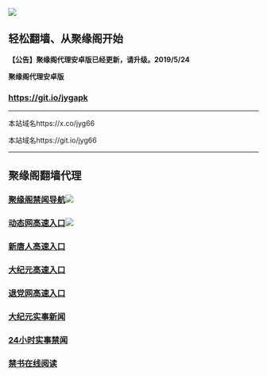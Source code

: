 ![](https://raw.githubusercontent.com/hao369/a/master/j.jpg)



## 轻松翻墙、从聚缘阁开始



**【公告】聚缘阁代理安卓版已经更新，请升级。2019/5/24**

 
**聚缘阁代理安卓版**
### https://git.io/jygapk  

***

本站域名https://x.co/jyg66 

本站域名https://git.io/jyg66



***




## 聚缘阁翻墙代理 



### [聚缘阁禁闻导航](http://335ty3.h5a.hyundai-cme.net)![](https://tup.vraet.cf/jyg.gif)



### [动态网高速入口](https://cold-sunset-4348.rew43fsa.workers.dev/-----https://662.nhhc.com.au)![](https://tup.vraet.cf/jygdl.gif)


### [新唐人高速入口](https://cold-sunset-4348.rew43fsa.workers.dev/-----https://662.nhhc.com.au)

### [大纪元高速入口](https://cold-sunset-4348.rew43fsa.workers.dev/-----https://662.nhhc.com.au)

### [退党网高速入口](https://cold-sunset-4348.rew43fsa.workers.dev/-----https://662.nhhc.com.au)






### [大纪元实事新闻](https://git.io/fjmgE)

### [24小时实事禁闻](https://git.io/fj3Go)

### [禁书在线阅读](https://git.io/fjJ5Z)






